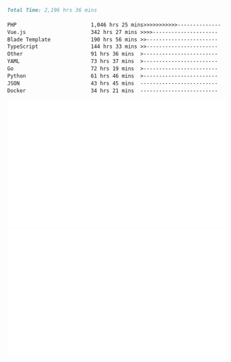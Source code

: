 <!--START_SECTION:waka-->

```markdown
Total Time: 2,196 hrs 36 mins

PHP                        1,046 hrs 25 mins>>>>>>>>>>>--------------   45.73 %
Vue.js                     342 hrs 27 mins >>>>---------------------   14.97 %
Blade Template             190 hrs 56 mins >>-----------------------   08.34 %
TypeScript                 144 hrs 33 mins >>-----------------------   06.32 %
Other                      91 hrs 36 mins  >------------------------   04.00 %
YAML                       73 hrs 37 mins  >------------------------   03.22 %
Go                         72 hrs 19 mins  >------------------------   03.16 %
Python                     61 hrs 46 mins  >------------------------   02.70 %
JSON                       43 hrs 45 mins  -------------------------   01.91 %
Docker                     34 hrs 21 mins  -------------------------   01.50 %
```

<!--END_SECTION:waka-->
<p align="center">
    <img src="https://raw.githubusercontent.com/rjp2525/rjp2525/output/generated/overview.svg">
    <img src="https://raw.githubusercontent.com/rjp2525/rjp2525/output/generated/languages.svg">
</p>
